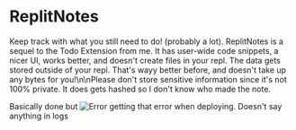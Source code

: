 # ReplitNotes

Keep track with what you still need to do! (probably a lot). ReplitNotes is a sequel to the Todo Extension from me. It has user-wide code snippets, a nicer UI, works better, and doesn't create files in your repl. The data gets stored outside of your repl. That's wayy better before, and doesn't take up any bytes for you!\n\nPlease don't store sensitive information since it's not 100% private. It does gets hashed so I don't know who made the note.

Basically done but ![Error](https://R.aadsel.repl.co/i/dviOeA.png)
getting that error when deploying. Doesn't say anything in logs